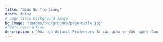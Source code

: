 ```yaml
---
title: "Giáo Sư Trợ Giảng"
draft: false
# page title background image
bg_image: "images/backgrounds/page-title.jpg"
# meta description
description : "Đội ngũ Adjunct Professors là các giáo sư đầu ngành đang giảng dạy tại các trường đại học là đối tác chiến lược của ISCM. Các giáo sư sẽ trực tiếp tham gia giảng dạy các cấu phần quan trọng từ giáo dục đại học đến đào tạo thạc sĩ và tiến sĩ. Các bạn sinh viên sẽ có cơ hội được học bằng tiếng Anh và được hướng dẫn tận tình từ các giáo sư ngay cả khi đang ở Việt Nam hay khi qua học tập tại cơ sở của trường đối tác trong khuôn khổ chương trình học."
---
```

